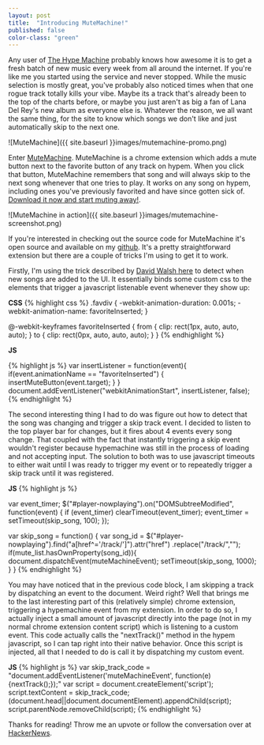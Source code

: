 ```yaml
---
layout: post
title:  "Introducing MuteMachine!"
published: false
color-class: "green"
---
```

Any user of [The Hype Machine](http://hypem.com) probably knows how awesome it is to get a fresh batch of new music every week from all around the internet. If you're like me you started using the service and never stopped. While the music selection is mostly great, you've probably also noticed times when that one rogue track totally kills your vibe. Maybe its a track that's already been to the top of the charts before, or maybe you just aren't as big a fan of Lana Del Rey's new album as everyone else is. Whatever the reason, we all want the same thing, for the site to know which songs we don't like and just automatically skip to the next one.

![MuteMachine]({{ site.baseurl }}images/mutemachine-promo.png)

Enter [MuteMachine](https://chrome.google.com/webstore/detail/mutemachine/jccdmapgmmonababhfbflfoekpphbkhg). MuteMachine is a chrome extension which adds a mute button next to the favorite button of any track on hypem. When you click that button, MuteMachine remembers that song and will always skip to the next song whenever that one tries to play. It works on any song on hypem, including ones you've previously favorited and have since gotten sick of. [Download it now and start muting away!](https://chrome.google.com/webstore/detail/mutemachine/jccdmapgmmonababhfbflfoekpphbkhg). 

![MuteMachine in action]({{ site.baseurl }}images/mutemachine-screenshot.png)

If you're interested in checking out the source code for MuteMachine it's open source and available on my [github](http://github.com/akashbad/mutemachine). It's a pretty straightforward extension but there are a couple of tricks I'm using to get it to work.

Firstly, I'm using the trick described by [David Walsh here](http://davidwalsh.name/detect-node-insertion) to detect when new songs are added to the UI. It essentially binds some custom css to the elements that trigger a javascript listenable event whenever they show up:

**CSS**
{% highlight css %}
.favdiv {
  -webkit-animation-duration: 0.001s;
  -webkit-animation-name: favoriteInserted;
}

@-webkit-keyframes favoriteInserted {
  from { clip: rect(1px, auto, auto, auto); }
  to { clip: rect(0px, auto, auto, auto); }
}
{% endhighlight %}

**JS**

{% highlight js %}
var insertListener = function(event){
  if(event.animationName == "favoriteInserted") {
    insertMuteButton(event.target);
  }
}
document.addEventListener("webkitAnimationStart", insertListener, false);
{% endhighlight %}

The second interesting thing I had to do was figure out how to detect that the song was changing and trigger a skip track event. I decided to listen to the top player bar for changes, but it fires about 4 events every song change. That coupled with the fact that instantly triggering a skip event wouldn't register because hypemachine was still in the process of loading and not accepting input. The solution to both was to use javascript timeouts to either wait until I was ready to trigger my event or to repeatedly trigger a skip track until it was registered.

**JS**
{% highlight js %}

var event_timer;
$("#player-nowplaying").on("DOMSubtreeModified", function(event)
  {
        if (event_timer) clearTimeout(event_timer);
            event_timer = setTimeout(skip_song, 100);
  });

var skip_song = function() {
  var song_id = $("#player-nowplaying").find("a[href^='/track/']").attr("href")
.replace("/track/","");
  if(mute_list.hasOwnProperty(song_id)){
    document.dispatchEvent(muteMachineEvent);
    setTimeout(skip_song, 1000);
  }
}
{% endhighlight %}

You may have noticed that in the previous code block, I am skipping a track by dispatching an event to the document. Weird right? Well that brings me to the last interesting part of this (relatively simple) chrome extension, triggering a hypemachine event from my extension. In order to do so, I actually inject a small amount of javascript directly into the page (not in my normal chrome extension content script) which is listening to a custom event. This code actually calls the "nextTrack()" method in the hypem javascript, so I can tap right into their native behavior. Once this script is injected, all that I needed to do is call it by dispatching my custom event.

**JS**
{% highlight js %}
var skip_track_code = "document.addEventListener('muteMachineEvent', function(e)
{nextTrack();});"
var script = document.createElement('script');
script.textContent = skip_track_code;
(document.head||document.documentElement).appendChild(script);
script.parentNode.removeChild(script);
{% endhighlight %}

Thanks for reading! Throw me an upvote or follow the conversation over at [HackerNews]().
